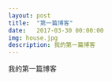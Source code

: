 ```yaml
---
layout: post
title:  "第一篇博客"
date:   2017-03-30 00:00:00
img: house.jpg
description: 我的第一篇博客
---
```


我的第一篇博客
